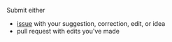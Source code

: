 Submit either
- [issue]() with your suggestion, correction, edit, or idea
- pull request with edits you've made
